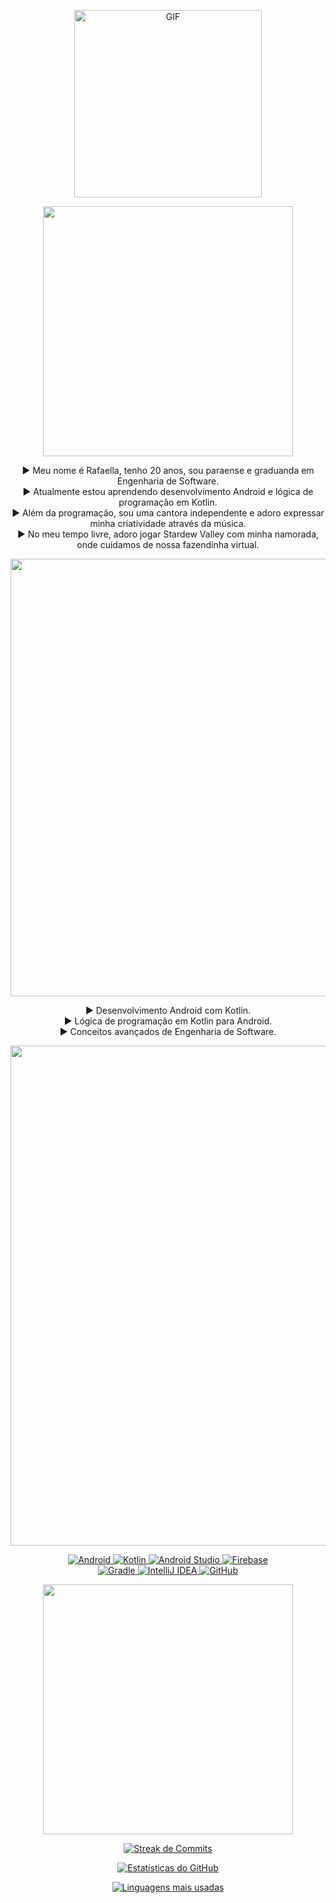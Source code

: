 <p align="center">
  <img src="https://i.pinimg.com/originals/9d/9b/d1/9d9bd13afce1a798d22ecfd9897730ed.gif" alt="GIF" width="300"/>
</p>

<p align="center">
  <img src="https://github.com/user-attachments/assets/0c5baa7d-4ca7-4bc4-ae07-f256390bfabc" width="400"/>
</p>

<p align="center">
  ▶ Meu nome é Rafaella, tenho 20 anos, sou paraense e graduanda em Engenharia de Software.<br>
  ▶ Atualmente estou aprendendo desenvolvimento Android e lógica de programação em Kotlin.<br>
  ▶ Além da programação, sou uma cantora independente e adoro expressar minha criatividade através da música.<br>
  ▶ No meu tempo livre, adoro jogar Stardew Valley com minha namorada, onde cuidamos de nossa fazendinha virtual.
</p>

<p align="center">
  <img src="https://github.com/user-attachments/assets/8cee93c1-8161-4f87-9707-f1cf96a19480" width="700"/>
</p>

<p align="center">
  ▶ Desenvolvimento Android com Kotlin.<br>
  ▶ Lógica de programação em Kotlin para Android.<br>
  ▶ Conceitos avançados de Engenharia de Software.
</p>

<p align="center">
  <img src="https://github.com/user-attachments/assets/559e08ef-f42a-4168-83bf-2abe0c09c698" width="800"/>
</p>

<p align="center">
  <a href="https://developer.android.com">
    <img src="https://img.shields.io/badge/Android-303F9F?style=for-the-badge&logo=android&logoColor=white" alt="Android">
  </a>
  <a href="https://kotlinlang.org/">
    <img src="https://img.shields.io/badge/Kotlin-7F52FF?style=for-the-badge&logo=kotlin&logoColor=white" alt="Kotlin">
  </a>
  <a href="https://developer.android.com/studio">
    <img src="https://img.shields.io/badge/Android%20Studio-3DDC84?style=for-the-badge&logo=androidstudio&logoColor=white" alt="Android Studio">
  </a>
  <a href="https://firebase.google.com/">
    <img src="https://img.shields.io/badge/Firebase-FFCA28?style=for-the-badge&logo=firebase&logoColor=white" alt="Firebase">
  </a><br>
  <a href="https://gradle.org/">
    <img src="https://img.shields.io/badge/Gradle-02303A?style=for-the-badge&logo=gradle&logoColor=white" alt="Gradle">
  </a>
  <a href="https://www.jetbrains.com/idea/">
    <img src="https://img.shields.io/badge/IntelliJ%20IDEA-000000?style=for-the-badge&logo=intellijidea&logoColor=white" alt="IntelliJ IDEA">
  </a>
  <a href="https://github.com/codebyella">
    <img src="https://img.shields.io/badge/GitHub-181717?style=for-the-badge&logo=github&logoColor=white" alt="GitHub">
  </a>
</p>

<p align="center">
  <img src="https://github.com/user-attachments/assets/f933e76c-bcb4-4fe7-b8ae-6ceed10df847" width="400"/>
</p>

<p align="center">
  <a href="https://github.com/codebyella">
    <img src="https://github-readme-streak-stats.herokuapp.com/?user=codebyella&theme=radical" alt="Streak de Commits">
  </a>
</p>

<p align="center">
  <a href="https://github.com/codebyella">
    <img src="https://github-readme-stats.vercel.app/api?username=codebyella&show_icons=true&count_private=true&hide_title=true&include_all_commits=true&theme=radical" alt="Estatísticas do GitHub">
  </a>
</p>

<p align="center">
  <a href="https://github.com/codebyella">
    <img src="https://github-readme-stats.vercel.app/api/top-langs/?username=codebyella&layout=compact&theme=radical" alt="Linguagens mais usadas">
  </a>
</p>
